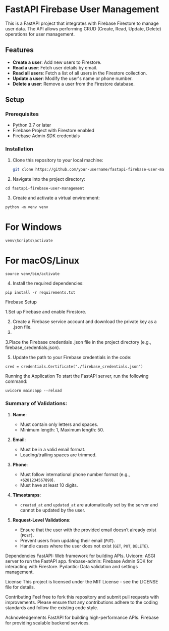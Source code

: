 # FastAPI Firebase User Management

This is a FastAPI project that integrates with Firebase Firestore to manage user data. The API allows performing CRUD (Create, Read, Update, Delete) operations for user management.

## Features

- **Create a user**: Add new users to Firestore.
- **Read a user**: Fetch user details by email.
- **Read all users**: Fetch a list of all users in the Firestore collection.
- **Update a user**: Modify the user's name or phone number.
- **Delete a user**: Remove a user from the Firestore database.

## Setup

### Prerequisites

- Python 3.7 or later
- Firebase Project with Firestore enabled
- Firebase Admin SDK credentials

### Installation

1. Clone this repository to your local machine:

   ```bash
   git clone https://github.com/your-username/fastapi-firebase-user-management.git
   ```

2. Navigate into the project directory:
  ```
cd fastapi-firebase-user-management
```

3. Create and activate a virtual environment:
```
python -m venv venv
```

# For Windows
``` 
venv\Scripts\activate
```
# For macOS/Linux
```
source venv/bin/activate
```

4. Install the required dependencies:
```
pip install -r requirements.txt
```


Firebase Setup

1.Set up Firebase and enable Firestore.

2. Create a Firebase service account and download the private key as a .json file.
3. 
3.Place the Firebase credentials .json file in the project directory (e.g., firebase_credentials.json).

5. Update the path to your Firebase credentials in the code:

```
cred = credentials.Certificate("./firebase_credentials.json")
```



Running the Application
To start the FastAPI server, run the following command:
```
uvicorn main:app --reload
```

### Summary of Validations:

1. **Name**:
    
    - Must contain only letters and spaces.
    - Minimum length: 1, Maximum length: 50.
2. **Email**:
    
    - Must be in a valid email format.
    - Leading/trailing spaces are trimmed.
3. **Phone**:
    
    - Must follow international phone number format (e.g., `+6281234567890`).
    - Must have at least 10 digits.
4. **Timestamps**:
    
    - `created_at` and `updated_at` are automatically set by the server and cannot be updated by the user.
5. **Request-Level Validations**:
    
    - Ensure that the user with the provided email doesn’t already exist (`POST`).
    - Prevent users from updating their email (`PUT`).
    - Handle cases where the user does not exist (`GET`, `PUT`, `DELETE`).

Dependencies
FastAPI: Web framework for building APIs.
Uvicorn: ASGI server to run the FastAPI app.
firebase-admin: Firebase Admin SDK for interacting with Firestore.
Pydantic: Data validation and settings management.


License
This project is licensed under the MIT License - see the LICENSE file for details.

Contributing
Feel free to fork this repository and submit pull requests with improvements. Please ensure that any contributions adhere to the coding standards and follow the existing code style.

Acknowledgements
FastAPI for building high-performance APIs.
Firebase for providing scalable backend services.

